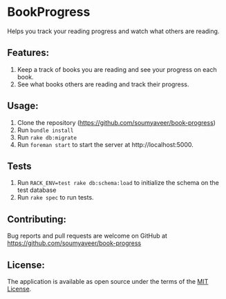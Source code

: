 # BookProgress

Helps you track your reading progress and watch what others are reading.

## Features:

1. Keep a track of books you are reading and see your progress on each book.
2. See what books others are reading and track their progress.

## Usage:

1. Clone the repository (https://github.com/soumyaveer/book-progress)
2. Run `bundle install`
3. Run `rake db:migrate`
4. Run `foreman start` to start the server at http://localhost:5000.


## Tests

1. Run `RACK_ENV=test rake db:schema:load` to initialize the schema on the test database
2. Run `rake spec` to run tests.

## Contributing:

Bug reports and pull requests are welcome on GitHub at https://github.com/soumyaveer/book-progress

## License:

The application is available as open source under the terms of the [MIT License](https://opensource.org/licenses/MIT).


